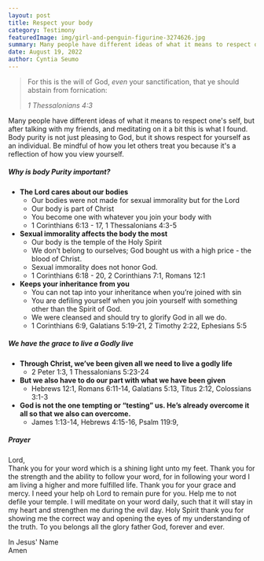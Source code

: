 ```yaml
---
layout: post
title: Respect your body
category: Testimony
featuredImage: img/girl-and-penguin-figurine-3274626.jpg
summary: Many people have different ideas of what it means to respect one's self, but after talking with my friends, and meditating on it a bit this is what I found.
date: August 19, 2022
author: Cyntia Seumo
---
```


<blockquote>
<p>For this is the will of God, <em>even</em> your sanctification, that ye should abstain from fornication:</p>
<cite>1 Thessalonians 4:3</cite>
</blockquote>

<p>Many people have different ideas of what it means to respect one's self, but after talking with my friends, and meditating on it a bit this is what I found. Body purity is not just pleasing to God, but it shows respect for yourself as an individual. Be mindful of how you let others treat you because it's a reflection of how you view yourself. </p>

<h5>Why is body Purity important?</h5>

<ul class="blog-list">
    <li><b>The Lord cares about our bodies</b>
        <ul class="blog-list">
        <li>Our bodies were not made for sexual immorality but for the Lord</li>
        <li>Our body is part of Christ</li>
        <li>You become one with whatever you join your body with</li>
        <li>1 Corinthians 6:13 - 17, 1 Thessalonians 4:3-5</li>
        </ul>
    </li>
    <li><b>Sexual immorality affects the body the most</b>
        <ul class="blog-list">
            <li>Our body is the temple of the Holy Spirit</li>
            <li>We don’t belong to ourselves; God bought us with a high price - the blood of Christ.</li>
            <li>Sexual immorality does not honor God.</li>
            <li>1 Corinthians 6:18 - 20, 2 Corinthians 7:1, Romans 12:1</li>
        </ul>
    </li>
    <li><b>Keeps your inheritance from you</b>
        <ul class="blog-list">
        <li>You can not tap into your inheritance when you’re joined with sin</li>
        <li>You are defiling yourself when you join yourself with something other than the Spirit of God.</li>
        <li>We were cleansed and should try to glorify God in all we do.</li>
        <li>1 Corinthians 6:9, Galatians 5:19-21, 2 Timothy 2:22, Ephesians 5:5</li>
        </ul>
    </li>
</ul>

<h5>We have the grace to live a Godly live</h5>
<ul class="blog-list">
    <li><b>Through Christ, we’ve been given all we need to live a godly life</b>
        <ul class="blog-list">
            <li>2 Peter 1:3, 1 Thessalonians 5:23-24</li>
        </ul>
    </li>
    <li><b>But we also have to do our part with what we have been given</b>
        <ul class="blog-list">
            <li>Hebrews 12:1, Romans 6:11-14, Galatians 5:13, Titus 2:12, Colossians 3:1-3</li>
        </ul>
    </li>
    <li><b>God is not the one tempting or “testing” us. He’s already overcome it all so that we also can overcome.</b>
        <ul class="blog-list">
            <li>James 1:13-14, Hebrews 4:15-16, Psalm 119:9,</li>
        </ul>
    </li>
</ul>

<h5>Prayer</h5>

<p>Lord, <br>Thank you for your word which is a shining light unto my feet. Thank you for the strength and the ability to follow your word, for in following your word I am living a higher and more fulfilled life. Thank you for your grace and mercy. I need your help oh Lord to remain pure for you. Help me to not defile your temple. I will meditate on your word daily, such that it will stay in my heart and strengthen me during the evil day. Holy Spirit thank you for showing me the correct way and opening the eyes of my understanding of the truth. To you belongs all the glory father God, forever and ever.</p>

<p>In Jesus' Name<br>Amen</p>
